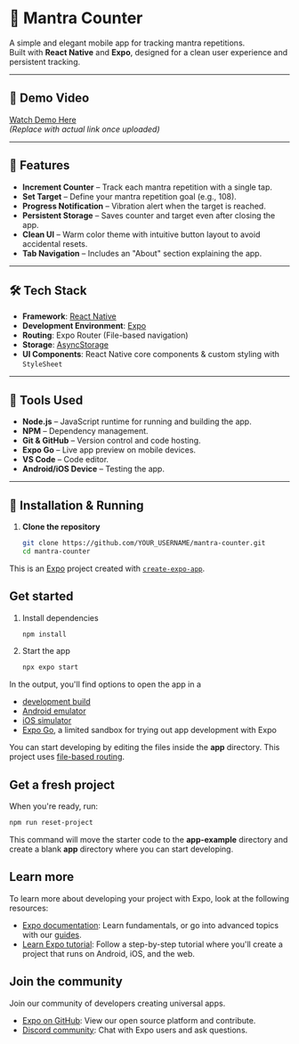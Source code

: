 # 📿 Mantra Counter

A simple and elegant mobile app for tracking mantra repetitions.  
Built with **React Native** and **Expo**, designed for a clean user experience and persistent tracking.

---

## 🎥 Demo Video
[Watch Demo Here](YOUR_DEMO_LINK_HERE)  
*(Replace with actual link once uploaded)*

---

## 🚀 Features

- **Increment Counter** – Track each mantra repetition with a single tap.
- **Set Target** – Define your mantra repetition goal (e.g., 108).
- **Progress Notification** – Vibration alert when the target is reached.
- **Persistent Storage** – Saves counter and target even after closing the app.
- **Clean UI** – Warm color theme with intuitive button layout to avoid accidental resets.
- **Tab Navigation** – Includes an "About" section explaining the app.

---

## 🛠 Tech Stack

- **Framework**: [React Native](https://reactnative.dev/)
- **Development Environment**: [Expo](https://expo.dev/)
- **Routing**: Expo Router (File-based navigation)
- **Storage**: [AsyncStorage](https://react-native-async-storage.github.io/async-storage/)
- **UI Components**: React Native core components & custom styling with `StyleSheet`

---

## 🧰 Tools Used

- **Node.js** – JavaScript runtime for running and building the app.
- **NPM** – Dependency management.
- **Git & GitHub** – Version control and code hosting.
- **Expo Go** – Live app preview on mobile devices.
- **VS Code** – Code editor.
- **Android/iOS Device** – Testing the app.

---

## 📱 Installation & Running

1. **Clone the repository**
   ```bash
   git clone https://github.com/YOUR_USERNAME/mantra-counter.git
   cd mantra-counter


This is an [Expo](https://expo.dev) project created with [`create-expo-app`](https://www.npmjs.com/package/create-expo-app).

## Get started

1. Install dependencies

   ```bash
   npm install
   ```

2. Start the app

   ```bash
   npx expo start
   ```

In the output, you'll find options to open the app in a

- [development build](https://docs.expo.dev/develop/development-builds/introduction/)
- [Android emulator](https://docs.expo.dev/workflow/android-studio-emulator/)
- [iOS simulator](https://docs.expo.dev/workflow/ios-simulator/)
- [Expo Go](https://expo.dev/go), a limited sandbox for trying out app development with Expo

You can start developing by editing the files inside the **app** directory. This project uses [file-based routing](https://docs.expo.dev/router/introduction).

## Get a fresh project

When you're ready, run:

```bash
npm run reset-project
```

This command will move the starter code to the **app-example** directory and create a blank **app** directory where you can start developing.

## Learn more

To learn more about developing your project with Expo, look at the following resources:

- [Expo documentation](https://docs.expo.dev/): Learn fundamentals, or go into advanced topics with our [guides](https://docs.expo.dev/guides).
- [Learn Expo tutorial](https://docs.expo.dev/tutorial/introduction/): Follow a step-by-step tutorial where you'll create a project that runs on Android, iOS, and the web.

## Join the community

Join our community of developers creating universal apps.

- [Expo on GitHub](https://github.com/expo/expo): View our open source platform and contribute.
- [Discord community](https://chat.expo.dev): Chat with Expo users and ask questions.
